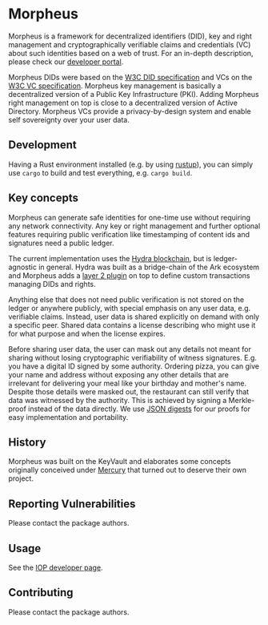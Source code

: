 # Morpheus

Morpheus is a framework for decentralized identifiers (DID), key and right management and
cryptographically verifiable claims and credentials (VC) about such identities
based on a web of trust. For an in-depth description, please check our [developer portal](https://developer.iop.technology/). 

Morpheus DIDs were based on the [W3C DID specification](https://w3c.github.io/did-core/) and
VCs on the [W3C VC specification](https://www.w3.org/TR/vc-data-model/).
Morpheus key management is basically a decentralized version of a Public Key Infrastructure (PKI).
Adding Morpheus right management on top is close to a decentralized version of Active Directory.
Morpheus VCs provide a privacy-by-design system and enable self sovereignty over your user data.

## Development

Having a Rust environment installed (e.g. by using [rustup](https://rustup.rs/)),
you can simply use `cargo` to build and test everything, e.g. `cargo build`.

## Key concepts

Morpheus can generate safe identities for one-time use without requiring any network connectivity.
Any key or right management and further optional features requiring public verification like
timestamping of content ids and signatures need a public ledger.

The current implementation uses the [Hydra blockchain](https://github.com/Internet-of-People/hydra-core),
but is ledger-agnostic in general. Hydra was built as a bridge-chain of the Ark ecosystem and Morpheus adds a
[layer 2 plugin](https://github.com/Internet-of-People/morpheus-ts) on top to define custom transactions
managing DIDs and rights.

Anything else that does not need public verification is not stored on the ledger or
anywhere publicly, with special emphasis on any user data, e.g. verifiable claims.
Instead, user data is shared explicitly on demand with only a specific peer.
Shared data contains a license describing who might use it for what purpose and when the license expires.

Before sharing user data, the user can mask out any details not meant for sharing
without losing cryptographic verifiability of witness signatures.
E.g. you have a digital ID signed by some authority.
Ordering pizza, you can give your name and address without exposing any other details
that are irrelevant for delivering your meal like your birthday and mother's name. 
Despite those details were masked out, the restaurant can still verify that data was witnessed by the authority.
This is achieved by signing a Merkle-proof instead of the data directly.
We use [JSON digests](https://json-digest.rocks/) for our proofs for easy implementation and portability.

## History

Morpheus was built on the KeyVault and elaborates some concepts originally conceived under
[Mercury](https://github.com/Internet-of-People/mercury-rust)
that turned out to deserve their own project.

## Reporting Vulnerabilities

Please contact the package authors.

## Usage

See the [IOP developer page](https://developer.iop.technology).

## Contributing

Please contact the package authors.
